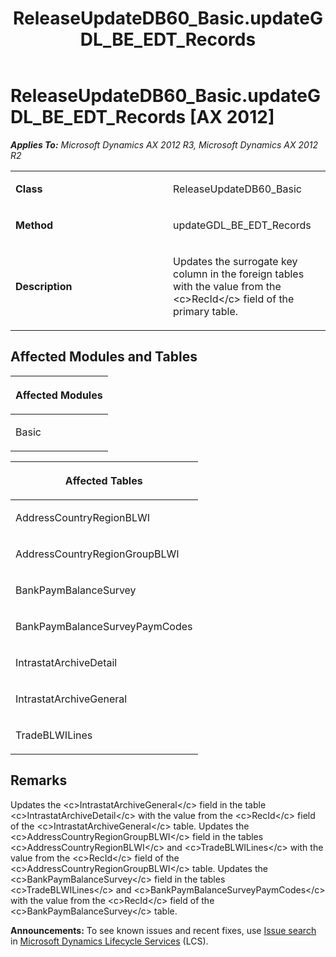 ﻿---
title: ReleaseUpdateDB60_Basic.updateGDL_BE_EDT_Records
TOCTitle: ReleaseUpdateDB60_Basic.updateGDL_BE_EDT_Records
ms:assetid: 8c4e8da8-f7f4-d60e-b7ef-2c38d7e6a138
ms:mtpsurl: https://msdn.microsoft.com/en-us/library/JJ736456(v=AX.60)
ms:contentKeyID: 49709644
ms.date: 05/18/2015
mtps_version: v=AX.60
---

# ReleaseUpdateDB60\_Basic.updateGDL\_BE\_EDT\_Records [AX 2012]


_**Applies To:** Microsoft Dynamics AX 2012 R3, Microsoft Dynamics AX 2012 R2_

<table>
<colgroup>
<col style="width: 50%" />
<col style="width: 50%" />
</colgroup>
<tbody>
<tr class="odd">
<td><p><strong>Class</strong></p></td>
<td><p>ReleaseUpdateDB60_Basic</p></td>
</tr>
<tr class="even">
<td><p><strong>Method</strong></p></td>
<td><p>updateGDL_BE_EDT_Records</p></td>
</tr>
<tr class="odd">
<td><p><strong>Description</strong></p></td>
<td><p>Updates the surrogate key column in the foreign tables with the value from the &lt;c&gt;RecId&lt;/c&gt; field of the primary table.</p></td>
</tr>
</tbody>
</table>


## Affected Modules and Tables

<table>
<colgroup>
<col style="width: 100%" />
</colgroup>
<thead>
<tr class="header">
<th><p>Affected Modules</p></th>
</tr>
</thead>
<tbody>
<tr class="odd">
<td><p>Basic</p></td>
</tr>
</tbody>
</table>


<table>
<colgroup>
<col style="width: 100%" />
</colgroup>
<thead>
<tr class="header">
<th><p>Affected Tables</p></th>
</tr>
</thead>
<tbody>
<tr class="odd">
<td><p>AddressCountryRegionBLWI</p></td>
</tr>
<tr class="even">
<td><p>AddressCountryRegionGroupBLWI</p></td>
</tr>
<tr class="odd">
<td><p>BankPaymBalanceSurvey</p></td>
</tr>
<tr class="even">
<td><p>BankPaymBalanceSurveyPaymCodes</p></td>
</tr>
<tr class="odd">
<td><p>IntrastatArchiveDetail</p></td>
</tr>
<tr class="even">
<td><p>IntrastatArchiveGeneral</p></td>
</tr>
<tr class="odd">
<td><p>TradeBLWILines</p></td>
</tr>
</tbody>
</table>


## Remarks

Updates the \<c\>IntrastatArchiveGeneral\</c\> field in the table \<c\>IntrastatArchiveDetail\</c\> with the value from the \<c\>RecId\</c\> field of the \<c\>IntrastatArchiveGeneral\</c\> table. Updates the \<c\>AddressCountryRegionGroupBLWI\</c\> field in the tables \<c\>AddressCountryRegionBLWI\</c\> and \<c\>TradeBLWILines\</c\> with the value from the \<c\>RecId\</c\> field of the \<c\>AddressCountryRegionGroupBLWI\</c\> table. Updates the \<c\>BankPaymBalanceSurvey\</c\> field in the tables \<c\>TradeBLWILines\</c\> and \<c\>BankPaymBalanceSurveyPaymCodes\</c\> with the value from the \<c\>RecId\</c\> field of the \<c\>BankPaymBalanceSurvey\</c\> table.

  
**Announcements:** To see known issues and recent fixes, use [Issue search](http://go.microsoft.com/fwlink/?linkid=389258) in [Microsoft Dynamics Lifecycle Services](http://go.microsoft.com/fwlink/?linkid=306505) (LCS).

